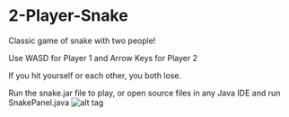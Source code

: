 # 2-Player-Snake
Classic game of snake with two people!

Use WASD for Player 1 and Arrow Keys for Player 2

If you hit yourself or each other, you both lose.

Run the snake.jar file to play, or open source files in any Java IDE and run SnakePanel.java
![alt tag](http://i.imgur.com/UsaQRI1.png)
